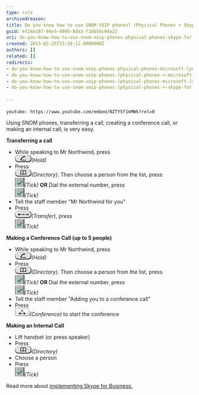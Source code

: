 ```yaml
---
type: rule
archivedreason: 
title: Do you know how to use SNOM VOIP phones? (Physical Phones + Skype for Business)
guid: ef24e187-94e5-4905-8da3-f3db54c69a22
uri: do-you-know-how-to-use-snom-voip-phones-physical-phones-skype-for-business
created: 2013-02-25T23:29:12.0000000Z
authors: []
related: []
redirects:
- do-you-know-how-to-use-snom-voip-phones-physical-phones-microsoft-lync
- do-you-know-how-to-use-snom-voip-phones-(physical-phones-+-microsoft-lync)
- do-you-know-how-to-use-snom-voip-phones-(physical-phones-microsoft-lync)
- do-you-know-how-to-use-snom-voip-phones-(physical-phones-+-skype-for-business)

---
```


`youtube: https://www.youtube.com/embed/NZTY5f1mMWk?rel=0`
 

Using SNOM phones, transferring a call, creating a conference call, or making an internal call, is very easy.

<!--endintro-->
**Transferring a call** 

* While speaking to Mr Northwind, press <br>         ![](Hold.png)*(Hold)*
* Press <br>         ![](Directory.png)*(Directory)*. Then choose a person from the list, press <br>         ![](Tick.png)*(Tick)*
**OR** 
 Dial the external number, press <br>         ![](Tick.png)*(Tick)*
* Tell the staff member "Mr Northwind for you"
* Press <br>         ![](Transfer.png)*(Transfer)*, press <br>         ![](Tick.png)*(Tick)*




**Making a Conference Call (up to 5 people)** 

* While speaking to Mr Northwind, press <br>         ![](Hold.png)*(Hold)*
* Press <br>         ![](Directory.png)*(Directory)*. Then choose a person from the list, press <br>         ![](Tick.png)*(Tick)*
**OR** 
 Dial the external number, press <br>         ![](Tick.png)*(Tick)*
* Tell the staff member "Adding you to a conference call"
* Press <br>         ![](Conference.png)*(Conference)* to start the conference




**Making an Internal Call** 

* Lift handset (or press speaker)
* Press <br>         ![](Directory.png)*(Directory)*
* Choose a person
* Press <br>         ![](Tick.png)*(Tick)*



Read more about     [implementing Skype for Business.](http://www.ssw.com.au/ssw/Consulting/Lync.aspx)
